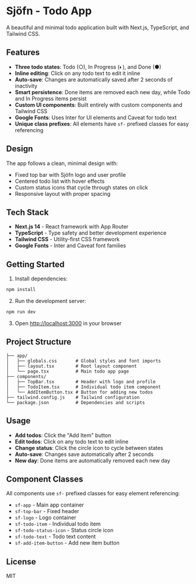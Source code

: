 # Sjöfn - Todo App

A beautiful and minimal todo application built with Next.js, TypeScript, and Tailwind CSS.

## Features

- **Three todo states**: Todo (○), In Progress (◐), and Done (●)
- **Inline editing**: Click on any todo text to edit it inline
- **Auto-save**: Changes are automatically saved after 2 seconds of inactivity
- **Smart persistence**: Done items are removed each new day, while Todo and In Progress items persist
- **Custom UI components**: Built entirely with custom components and Tailwind CSS
- **Google Fonts**: Uses Inter for UI elements and Caveat for todo text
- **Unique class prefixes**: All elements have `sf-` prefixed classes for easy referencing

## Design

The app follows a clean, minimal design with:

- Fixed top bar with Sjöfn logo and user profile
- Centered todo list with hover effects
- Custom status icons that cycle through states on click
- Responsive layout with proper spacing

## Tech Stack

- **Next.js 14** - React framework with App Router
- **TypeScript** - Type safety and better development experience
- **Tailwind CSS** - Utility-first CSS framework
- **Google Fonts** - Inter and Caveat font families

## Getting Started

1. Install dependencies:

```bash
npm install
```

2. Run the development server:

```bash
npm run dev
```

3. Open [http://localhost:3000](http://localhost:3000) in your browser

## Project Structure

```
├── app/
│   ├── globals.css       # Global styles and font imports
│   ├── layout.tsx        # Root layout component
│   └── page.tsx          # Main todo app page
├── components/
│   ├── TopBar.tsx        # Header with logo and profile
│   ├── TodoItem.tsx      # Individual todo item component
│   └── AddItemButton.tsx # Button for adding new todos
├── tailwind.config.js    # Tailwind configuration
└── package.json          # Dependencies and scripts
```

## Usage

- **Add todos**: Click the "Add Item" button
- **Edit todos**: Click on any todo text to edit inline
- **Change status**: Click the circle icon to cycle between states
- **Auto-save**: Changes save automatically after 2 seconds
- **New day**: Done items are automatically removed each new day

## Component Classes

All components use `sf-` prefixed classes for easy element referencing:

- `sf-app` - Main app container
- `sf-top-bar` - Fixed header
- `sf-logo` - Logo container
- `sf-todo-item` - Individual todo item
- `sf-todo-status-icon` - Status circle icon
- `sf-todo-text` - Todo text content
- `sf-add-item-button` - Add new item button

## License

MIT
